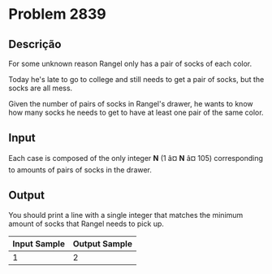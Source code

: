 # Problem 2839

Descrição
----------

For some unknown reason Rangel only has a pair of socks of each color.

Today he's late to go to college and still needs to get a pair of socks, but the socks are all mess.

Given the number of pairs of socks in Rangel's drawer, he wants to know how many socks he needs to get to have at least one pair of the same color.

Input
-----

Each case is composed of the only integer **N** (1 â¤ **N** â¤ 105) corresponding to amounts of pairs of socks in the drawer.

Output
------

You should print a line with a single integer that matches the minimum amount of socks that Rangel needs to pick up.


| Input Sample | Output Sample |
| --- | --- |
| 1 | 2 |

